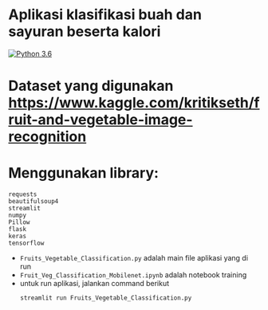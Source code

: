 # Aplikasi klasifikasi buah dan sayuran beserta kalori
                
[![Python 3.6](https://img.shields.io/badge/python-3.6-blue.svg)](https://www.python.org/downloads/release/python-360/)   

# Dataset yang digunakan https://www.kaggle.com/kritikseth/fruit-and-vegetable-image-recognition

# Menggunakan library:
  ```
  requests
  beautifulsoup4
  streamlit
  numpy
  Pillow
  flask
  keras
  tensorflow
  ```
- `Fruits_Vegetable_Classification.py` adalah main file aplikasi yang di run 
- `Fruit_Veg_Classification_Mobilenet.ipynb` adalah notebook training
- untuk run aplikasi, jalankan command berikut
  ```
  streamlit run Fruits_Vegetable_Classification.py
  ```
